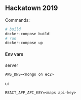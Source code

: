 ## Hackatown 2019

Commands:

```sh
# build
docker-compose build
# run
docker-compose up
```

#### Env vars

server
```dotenv 
AWS_DNS=<mongo on ec2>
```

ui
```dotenv
REACT_APP_API_KEY=<maps api-key>
```
